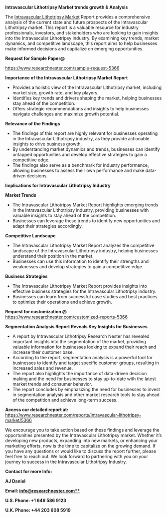 ﻿<a name="_hlk169704084"></a><a name="_hlk168649135"></a><a name="_hlk167721000"></a>**Intravascular Lithotripsy Market trends growth & Analysis**

The [Intravascular Lithotripsy Market](https://www.researchnester.com/reports/intravascular-lithotripsy-market/5366) Report provides a comprehensive analysis of the current state and future prospects of the Intravascular Lithotripsy market. This report is a valuable resource for industry professionals, investors, and stakeholders who are looking to gain insights into the Intravascular Lithotripsy industry. By examining key trends, market dynamics, and competitive landscape, this report aims to help businesses make informed decisions and capitalize on emerging opportunities.

**Request for Sample Paper@**

<https://www.researchnester.com/sample-request-5366>

**Importance of the Intravascular Lithotripsy Market Report**

- Provides a holistic view of the Intravascular Lithotripsy market, including market size, growth rate, and key players.
- Identifies key trends and drivers shaping the market, helping businesses stay ahead of the competition.
- Offers strategic recommendations and insights to help businesses navigate challenges and maximize growth potential.

**Relevance of the Findings**	

- The findings of this report are highly relevant for businesses operating in the Intravascular Lithotripsy industry, as they provide actionable insights to drive business growth.
- By understanding market dynamics and trends, businesses can identify untapped opportunities and develop effective strategies to gain a competitive edge.
- The findings also serve as a benchmark for industry performance, allowing businesses to assess their own performance and make data-driven decisions.

**Implications for Intravascular Lithotripsy  Industry**

**Market Trends**

- The Intravascular Lithotripsy Market Report highlights emerging trends in the Intravascular Lithotripsy industry, providing businesses with valuable insights to stay ahead of the competition.
- Businesses can leverage these trends to identify new opportunities and adapt their strategies accordingly.

**Competitive Landscape**

- The Intravascular Lithotripsy Market Report analyzes the competitive landscape of the Intravascular Lithotripsy industry, helping businesses understand their position in the market.
- Businesses can use this information to identify their strengths and weaknesses and develop strategies to gain a competitive edge.

**Business Strategies**

- The Intravascular Lithotripsy Market Report provides insights into effective business strategies for the Intravascular Lithotripsy industry.
- Businesses can learn from successful case studies and best practices to optimize their operations and achieve growth.

**Request for customization @** <https://www.researchnester.com/customized-reports-5366>

**Segmentation Analysis Report Reveals Key Insights for Businesses**

- A report by Intravascular Lithotripsy Research Nester has revealed important insights into the segmentation of the market, providing valuable information for businesses looking to expand their reach and increase their customer base.
- According to the report, segmentation analysis is a powerful tool for businesses to identify and target specific customer groups, resulting in increased sales and revenue.
- The report also highlights the importance of data-driven decision making and the need for businesses to stay up-to-date with the latest market trends and consumer behavior.
- The report concludes by emphasizing the need for businesses to invest in segmentation analysis and other market research tools to stay ahead of the competition and achieve long-term success.

**Access our detailed report at:** <https://www.researchnester.com/reports/intravascular-lithotripsy-market/5366>

We encourage you to take action based on these findings and leverage the opportunities presented by the Intravascular Lithotripsy market. Whether it’s developing new products, expanding into new markets, or enhancing your marketing efforts, now is the time to capitalize on the growing demand. If you have any questions or would like to discuss the report further, please feel free to reach out. We look forward to partnering with you on your journey to success in the Intravascular Lithotripsy Industry.

**Contact for more Info:**

**AJ Daniel**

**Email: [info@researchnester.com**](mailto:info@researchnester.com)**

**U.S. Phone: +1 646 586 9123**

**U.K. Phone: +44 203 608 5919**



